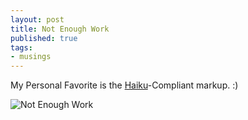 ```yaml
---
layout: post
title: Not Enough Work
published: true
tags:
- musings
---
```

My Personal Favorite is the [Haiku](http://en.wikipedia.org/wiki/Haiku)-Compliant markup. :)

![Not Enough Work](http://imgs.xkcd.com/comics/not_enough_work.png "Not Enough Work")


